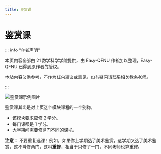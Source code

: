 ```yaml
---
title: 鉴赏课
---
```


# 鉴赏课

::: info "作者声明"

本页内容全部由 21 数学科学学院提供，由 Easy-QFNU 作者加以整理，Easy-QFNU 已得到原作者的授权。

本站内容仅供参考，不作为任何建议或意见，如有疑问请联系相关教务老师。

:::

![鉴赏课示例图片](https://picx.zhimg.com/80/v2-f0a2d8a78f8bc2ac9d163c008b33c18d.png)

鉴赏课其实是对上页这个模块课程的一个别称。

- 该模块要求应修 2 学分。
- 每门课都是 1 学分。
- 大学期间需要修两门不同的课程。

**注意：** 不要重复选课！例如，如果你上学期选了美术鉴赏，这学期又选了美术鉴赏，这不叫修两门，这叫**重修**，相当于只修了一门，不同老师也算重修。
